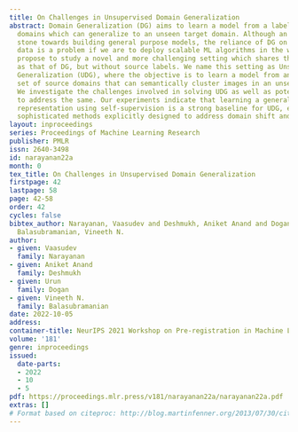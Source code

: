 ```yaml
---
title: On Challenges in Unsupervised Domain Generalization
abstract: Domain Generalization (DG) aims to learn a model from a labeled set of source
  domains which can generalize to an unseen target domain. Although an important stepping
  stone towards building general purpose models, the reliance of DG on labeled source
  data is a problem if we are to deploy scalable ML algorithms in the wild. We thus
  propose to study a novel and more challenging setting which shares the same goals
  as that of DG, but without source labels. We name this setting as Unsupervised Domain
  Generalization (UDG), where the objective is to learn a model from an unlabeled
  set of source domains that can semantically cluster images in an unseen target domain.
  We investigate the challenges involved in solving UDG as well as potential methods
  to address the same. Our experiments indicate that learning a generalizable feature
  representation using self-supervision is a strong baseline for UDG, even outperforming
  sophisticated methods explicitly designed to address domain shift and clustering.
layout: inproceedings
series: Proceedings of Machine Learning Research
publisher: PMLR
issn: 2640-3498
id: narayanan22a
month: 0
tex_title: On Challenges in Unsupervised Domain Generalization
firstpage: 42
lastpage: 58
page: 42-58
order: 42
cycles: false
bibtex_author: Narayanan, Vaasudev and Deshmukh, Aniket Anand and Dogan, Urun and
  Balasubramanian, Vineeth N.
author:
- given: Vaasudev
  family: Narayanan
- given: Aniket Anand
  family: Deshmukh
- given: Urun
  family: Dogan
- given: Vineeth N.
  family: Balasubramanian
date: 2022-10-05
address:
container-title: NeurIPS 2021 Workshop on Pre-registration in Machine Learning
volume: '181'
genre: inproceedings
issued:
  date-parts:
  - 2022
  - 10
  - 5
pdf: https://proceedings.mlr.press/v181/narayanan22a/narayanan22a.pdf
extras: []
# Format based on citeproc: http://blog.martinfenner.org/2013/07/30/citeproc-yaml-for-bibliographies/
---
```

